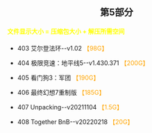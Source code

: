 ## <center>第5部分<center>
#### <font color=yellow>文件显示大小 = 压缩包大小 + 解压所需空间</font>
* 403	艾尔登法环--v1.02 <font color=orange>【98G】</font><br>

* 404	极限竞速：地平线5--v1.430.371 <font color=orange>【200G】</font><br>
* 405	看门狗3：军团 <font color=orange>【190G】</font><br>
* 406	最终幻想7重制版 <font color=orange>【185G】</font><br>
* 407	Unpacking--v20211104 <font color=orange>【1.5G】</font><br>
* 408   Together BnB--v20220218 <font color=orange>【20G】</font><br>
